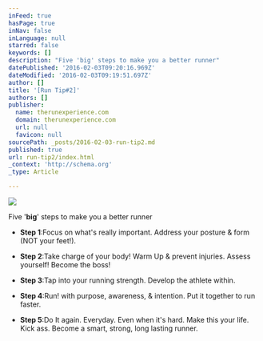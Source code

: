 ```yaml
---
inFeed: true
hasPage: true
inNav: false
inLanguage: null
starred: false
keywords: []
description: "Five 'big' steps to make you a better runner"
datePublished: '2016-02-03T09:20:16.969Z'
dateModified: '2016-02-03T09:19:51.697Z'
author: []
title: '[Run Tip#2]'
authors: []
publisher:
  name: therunexperience.com
  domain: therunexperience.com
  url: null
  favicon: null
sourcePath: _posts/2016-02-03-run-tip2.md
published: true
url: run-tip2/index.html
_context: 'http://schema.org'
_type: Article

---
```

![](http://therunexperience.com/wp-content/uploads/2015/11/Screenshot-2015-12-01-12.21.30-1024x578.png)

Five '**big**' steps to make you a better runner

* **Step 1**:Focus on what's really important. Address your posture & form (NOT your feet!).

* **Step 2**:Take charge of your body! Warm Up & prevent injuries. Assess yourself! Become the boss!

* **Step 3**:Tap into your running strength. Develop the athlete within.

* **Step 4**:Run! with purpose, awareness, & intention. Put it together to run faster.

* **Step 5**:Do It again. Everyday. Even when it's hard. Make this your life. Kick ass. Become a smart, strong, long lasting runner.